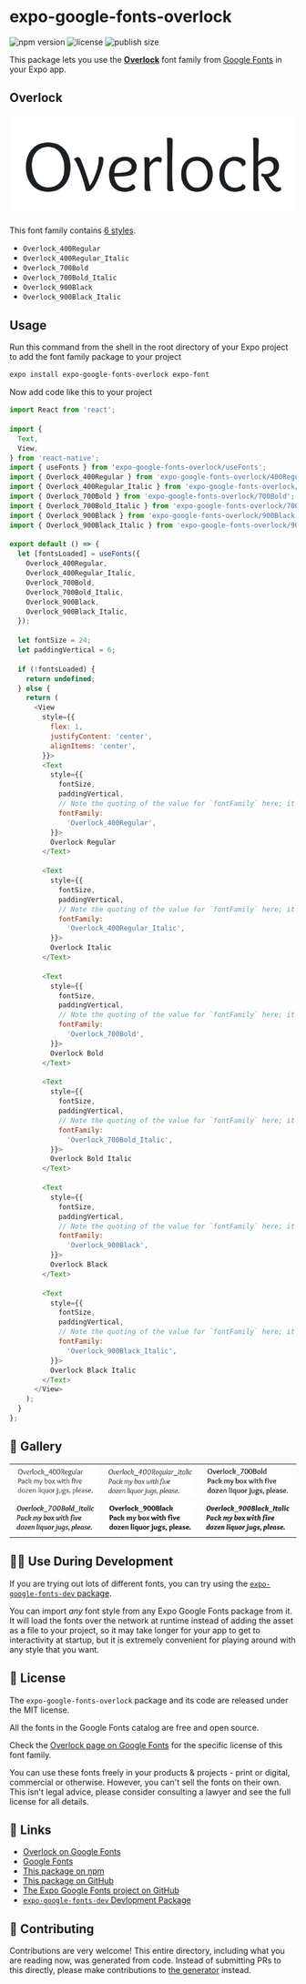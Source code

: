 # expo-google-fonts-overlock

![npm version](https://flat.badgen.net/npm/v/expo-google-fonts-overlock)
![license](https://flat.badgen.net/github/license/expo/google-fonts)
![publish size](https://flat.badgen.net/packagephobia/install/expo-google-fonts-overlock)

This package lets you use the [**Overlock**](https://fonts.google.com/specimen/Overlock) font family from [Google Fonts](https://fonts.google.com/) in your Expo app.

## Overlock

![Overlock](./font-family.png)

This font family contains [6 styles](#-gallery).

- `Overlock_400Regular`
- `Overlock_400Regular_Italic`
- `Overlock_700Bold`
- `Overlock_700Bold_Italic`
- `Overlock_900Black`
- `Overlock_900Black_Italic`

## Usage

Run this command from the shell in the root directory of your Expo project to add the font family package to your project
```sh
expo install expo-google-fonts-overlock expo-font
```

Now add code like this to your project
```js
import React from 'react';

import {
  Text,
  View,
} from 'react-native';
import { useFonts } from 'expo-google-fonts-overlock/useFonts';
import { Overlock_400Regular } from 'expo-google-fonts-overlock/400Regular';
import { Overlock_400Regular_Italic } from 'expo-google-fonts-overlock/400Regular_Italic';
import { Overlock_700Bold } from 'expo-google-fonts-overlock/700Bold';
import { Overlock_700Bold_Italic } from 'expo-google-fonts-overlock/700Bold_Italic';
import { Overlock_900Black } from 'expo-google-fonts-overlock/900Black';
import { Overlock_900Black_Italic } from 'expo-google-fonts-overlock/900Black_Italic';

export default () => {
  let [fontsLoaded] = useFonts({
    Overlock_400Regular,
    Overlock_400Regular_Italic,
    Overlock_700Bold,
    Overlock_700Bold_Italic,
    Overlock_900Black,
    Overlock_900Black_Italic,
  });

  let fontSize = 24;
  let paddingVertical = 6;

  if (!fontsLoaded) {
    return undefined;
  } else {
    return (
      <View
        style={{
          flex: 1,
          justifyContent: 'center',
          alignItems: 'center',
        }}>
        <Text
          style={{
            fontSize,
            paddingVertical,
            // Note the quoting of the value for `fontFamily` here; it expects a string!
            fontFamily:
              'Overlock_400Regular',
          }}>
          Overlock Regular
        </Text>

        <Text
          style={{
            fontSize,
            paddingVertical,
            // Note the quoting of the value for `fontFamily` here; it expects a string!
            fontFamily:
              'Overlock_400Regular_Italic',
          }}>
          Overlock Italic
        </Text>

        <Text
          style={{
            fontSize,
            paddingVertical,
            // Note the quoting of the value for `fontFamily` here; it expects a string!
            fontFamily:
              'Overlock_700Bold',
          }}>
          Overlock Bold
        </Text>

        <Text
          style={{
            fontSize,
            paddingVertical,
            // Note the quoting of the value for `fontFamily` here; it expects a string!
            fontFamily:
              'Overlock_700Bold_Italic',
          }}>
          Overlock Bold Italic
        </Text>

        <Text
          style={{
            fontSize,
            paddingVertical,
            // Note the quoting of the value for `fontFamily` here; it expects a string!
            fontFamily:
              'Overlock_900Black',
          }}>
          Overlock Black
        </Text>

        <Text
          style={{
            fontSize,
            paddingVertical,
            // Note the quoting of the value for `fontFamily` here; it expects a string!
            fontFamily:
              'Overlock_900Black_Italic',
          }}>
          Overlock Black Italic
        </Text>
      </View>
    );
  }
};

```

## 🔡 Gallery


||||
|-|-|-|
|![Overlock_400Regular](.//400Regular/Overlock_400Regular.ttf.png)|![Overlock_400Regular_Italic](.//400Regular_Italic/Overlock_400Regular_Italic.ttf.png)|![Overlock_700Bold](.//700Bold/Overlock_700Bold.ttf.png)||
|![Overlock_700Bold_Italic](.//700Bold_Italic/Overlock_700Bold_Italic.ttf.png)|![Overlock_900Black](.//900Black/Overlock_900Black.ttf.png)|![Overlock_900Black_Italic](.//900Black_Italic/Overlock_900Black_Italic.ttf.png)||


## 👩‍💻 Use During Development

If you are trying out lots of different fonts, you can try using the [`expo-google-fonts-dev` package](https://github.com/freeboub/google-fonts/tree/master/font-packages/dev#readme).

You can import *any* font style from any Expo Google Fonts package from it. It will load the fonts
over the network at runtime instead of adding the asset as a file to your project, so it may take longer
for your app to get to interactivity at startup, but it is extremely convenient
for playing around with any style that you want.

## 📖 License

The `expo-google-fonts-overlock` package and its code are released under the MIT license.

All the fonts in the Google Fonts catalog are free and open source.

Check the [Overlock page on Google Fonts](https://fonts.google.com/specimen/Overlock) for the specific license of this font family.

You can use these fonts freely in your products & projects - print or digital, commercial or otherwise. However, you can't sell the fonts on their own. This isn't legal advice, please consider consulting a lawyer and see the full license for all details.

## 🔗 Links

- [Overlock on Google Fonts](https://fonts.google.com/specimen/Overlock)
- [Google Fonts](https://fonts.google.com/)
- [This package on npm](https://www.npmjs.com/package/expo-google-fonts-overlock)
- [This package on GitHub](https://github.com/freeboub/google-fonts/tree/master/font-packages/overlock)
- [The Expo Google Fonts project on GitHub](https://github.com/freeboub/google-fonts)
- [`expo-google-fonts-dev` Devlopment Package](https://github.com/freeboub/google-fonts/tree/master/font-packages/dev)

## 🤝 Contributing

Contributions are very welcome! This entire directory, including what you are reading now, was generated from code. Instead of submitting PRs to this directly, please make contributions to [the generator](https://github.com/freeboub/google-fonts/tree/master/packages/generator) instead.
